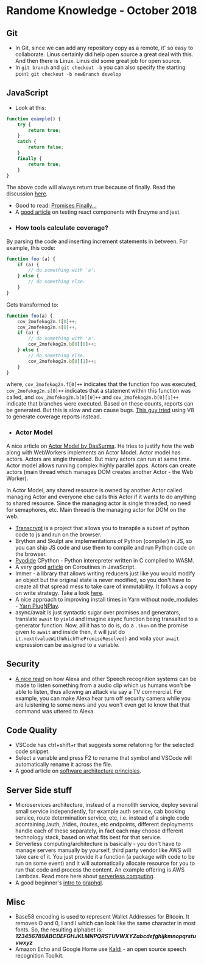 # Randome Knowledge - October 2018

## Git
- In Git, since we can add any repository copy as a remote, it' so easy to collaborate. Linus certainly did help open source a great deal with this. And then there is Linux. Linus did some great job for open source.
- In `git branch` and `git checkout -b` you can also specify the starting point: `git checkout -b newBranch develop`

## JavaScript
- Look at this:
```javascript
function example() {
    try {
        return true;
    }
    catch {
        return false;
    }
    finally {
        return true;
    }
}
```

The above code will always return true because of finally. Read the discussion [here][1].

- Good to read: [Promises Finally...][2]
- A [good article][3] on testing react components with Enzyme and jest.
- ### How tools calculate coverage?
By parsing the code and inserting increment statements in between. For example, this code:

```javascript
function foo (a) {
    if (a) {
        // do something with 'a'.
    } else {
        // do something else.
    }
}
```
Gets transformed to:
```javascript
function foo(a) {
    cov_2mofekog2n.f[0]++;
    cov_2mofekog2n.s[0]++;
    if (a) {
        // do something with 'a'.
        cov_2mofekog2n.b[0][0]++;
    } else {
        // do something else.
        cov_2mofekog2n.b[0][1]++;
    }
}
```
where, `cov_2mofekog2n.f[0]++` indicates that the function foo was executed, `cov_2mofekog2n.s[0]++` indicates that a statement within this function was called, and `cov_2mofekog2n.b[0][0]++` and `cov_2mofekog2n.b[0][1]++` indicate that branches were executed. Based on these counts, reports can be generated. But this is slow and can cause bugs. [This guy tried][4] using V8 to generate coverage reports instead.
-  ### Actor Model
  A nice article on [Actor Model by DasSurma][6]. He tries to justify how the web along with WebWorkers implements an Actor Model. Actor model has actors. Actors are single threaded. But many actors can run at same time. Actor model allows running complex highly parallel apps. Actors can create actors (main thread which manages DOM creates another Actor - the Web Worker). 
  
  In Actor Model, any shared resource is owned by another Actor called managing Actor and everyone else calls this Actor if it wants to do anything to shared resource. Since the managing actor is single threaded, no need for semaphores, etc. Main thread is the managing actor for DOM on the web.

- [Transcrypt][7] is a project that allows you to transpile a subset of python code to js and run on the browser.
- Brython and Skulpt are implementations of Python (compiler) in JS, so you can ship JS code and use them to compile and run Python code on the browser.
- [Pyodide][8] CPython - Python interepreter written in C compiled to WASM.
- A very good [article][9] on Coroutines in JavaScript.
- Immer - a library that allows writing reducers just like you would modify an object but the original state is never modified, so you don't have to create all that spread mess to take care of immutability. It follows a copy on write strategy. Take a look [here][10].
- A nice approach to improving install times in Yarn without node_modules - [Yarn PlugNPlay](13).
- async/await is just syntactic sugar over promises and generators, translate `await` to `yield` and imagine async function being transalted to a generator function. Now, all it has to do is, do a `.then` on the promise given to `await` and inside then, it will just do `it.next(valueWithWhichThePromiseResolved)` and voila your `await` expression can be assigned to a variable.

## Security
- [A nice read][15] on how Alexa and other Speech recognition systems can be made to listen something from a audio clip which us humans won't be able to listen, thus allowing an attack via say a TV commercial. For example, you can make Alexa hear turn off security camera while you are luistening to some news and you won't even get to know that that command was uttered to Alexa.

## Code Quality
- VSCode has ctrl+shift+r that suggests some refatoring for the selected code snippet.
- Select a variable and press F2 to rename that symbol and VSCode will automatically rename it across the file.
- A good article on [software architecture principles][12].

## Server Side stuff
- Microservices architecture, instead of a monolith service, deploy several small service independently, for example auth service, cab booking service, route determination service, etc, i.e. instead of a single code acontaining /auth, /rides, /routes, etc endpoints, different deployments handle each of these separately, in fact each may choose different technology stack, based on what fits best for that service.
- Serverless computing/architecture is basically - you don't have to manage servers manually by yourself, third party vendor like AWS will take care of it. You just provide it a function (a package with code to be run on some event) and it will automatically allocate resource for you to run that code and process the content. An example offering is AWS Lambdas. Read more here about [serverless computing][11].
- A good beginner's [intro to graphql][5].

## Misc
- Base58 encoding is used to represent Wallet Addresses for Bitcoin. It removes O and 0, I and l which can look like the same character in most fonts. So, the resulting alphabet is: ***123456789ABCDEFGHJKLMNPQRSTUVWXYZabcdefghijkmnopqrstuvwxyz***
- Amazon Echo and Google Home use [Kaldi](14) - an open source speech recognition Toolkit.



[1]: https://stackoverflow.com/a/3838130/2407962
[2]: https://developer.mozilla.org/en-US/docs/Web/JavaScript/Reference/Global_Objects/Promise/finally
[3]: https://blog.bitsrc.io/how-to-test-react-components-using-jest-and-enzyme-fab851a43875
[4]: https://blog.npmjs.org/post/178487845610/rethinking-javascript-test-coverage
[5]: https://medium.freecodecamp.org/a-beginners-guide-to-graphql-60e43b0a41f5
[6]: https://dassur.ma/things/actormodel/
[7]: https://www.transcrypt.org/docs/html/what_why.html
[8]: https://github.com/iodide-project/pyodide
[9]: https://x.st/javascript-coroutines/
[10]: https://github.com/mweststrate/immer
[11]: https://serverless-stack.com/chapters/what-is-serverless.html
[12]: https://hackernoon.com/first-do-no-harm-30-principles-that-helped-me-avoid-fly-by-architecture-reviews-e8952ac632a
[13]: https://github.com/yarnpkg/rfcs/files/2378943/Plugnplay.pdf
[14]: http://kaldi-asr.org/
[15]: https://adversarial-attacks.net/

